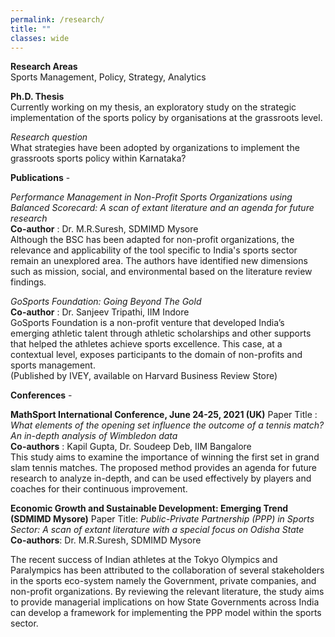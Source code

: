 ```yaml
---
permalink: /research/
title: ""
classes: wide
---
```

**Research Areas**  
Sports Management, Policy, Strategy, Analytics 

**Ph.D. Thesis**  
Currently working on my thesis, an exploratory study on the strategic implementation of the sports policy by organisations at the grassroots level. 

*Research question*     
What strategies have been adopted by organizations to implement the grassroots sports policy within Karnataka?  


**Publications** -     

*Performance Management in Non-Profit Sports Organizations using Balanced Scorecard: A scan of extant literature and an agenda for future research*  
**Co-author** : Dr. M.R.Suresh, SDMIMD Mysore  
Although the BSC has been adapted for non-profit organizations, the relevance and applicability of the tool specific to India's sports sector remain an unexplored area. The authors have identified new dimensions such as mission, social, and environmental based on the literature review findings. 

*GoSports Foundation: Going Beyond The Gold*  
**Co-author** : Dr. Sanjeev Tripathi, IIM Indore   
GoSports Foundation is a non-profit venture that developed India’s emerging athletic talent through athletic scholarships and other supports that helped the athletes achieve sports excellence. This case, at a contextual level, exposes participants to the domain of non-profits and sports management.   
(Published by IVEY, available on Harvard Business Review Store) 

**Conferences** -  

**MathSport International Conference, June 24-25, 2021 (UK)**
Paper Title : *What elements of the opening set influence the outcome of a tennis match? An in-depth analysis of Wimbledon data*  
**Co-authors** : Kapil Gupta, Dr. Soudeep Deb, IIM Bangalore     
This study aims to examine the importance of winning the first set in grand slam tennis matches. The proposed method provides an agenda for future research to analyze in-depth, and can be used effectively by players and coaches for their continuous improvement. 

**Economic Growth and Sustainable Development: Emerging Trend (SDMIMD Mysore)**
Paper Title: *Public-Private Partnership (PPP) in Sports Sector: A scan of extant literature with a special focus on Odisha State*  
**Co-authors**: Dr. M.R.Suresh, SDMIMD Mysore

The recent success of Indian athletes at the Tokyo Olympics and Paralympics has been attributed to the collaboration of several stakeholders in the sports eco-system namely the Government, private companies, and non-profit organizations. By reviewing the relevant literature, the study aims to provide managerial implications on how State Governments across India can develop a framework for implementing the PPP model within the sports sector.
